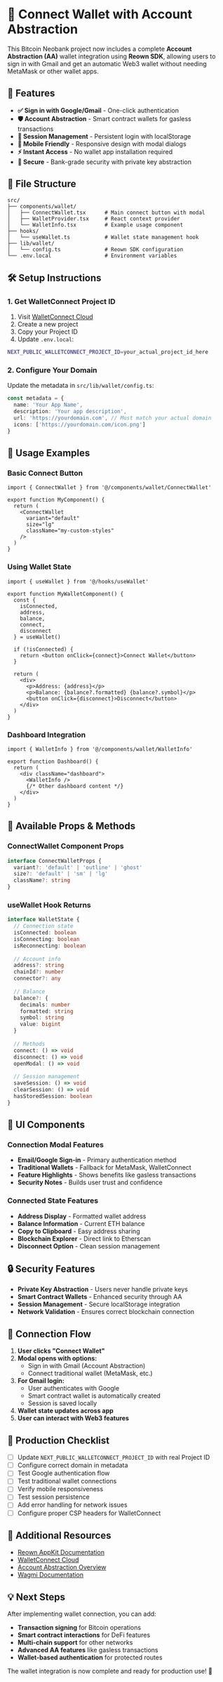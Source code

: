 # 🔗 Connect Wallet with Account Abstraction

This Bitcoin Neobank project now includes a complete **Account Abstraction (AA)** wallet integration using **Reown SDK**, allowing users to sign in with Gmail and get an automatic Web3 wallet without needing MetaMask or other wallet apps.

## 🚀 Features

- **✅ Sign in with Google/Gmail** - One-click authentication
- **🛡️ Account Abstraction** - Smart contract wallets for gasless transactions  
- **🔄 Session Management** - Persistent login with localStorage
- **📱 Mobile Friendly** - Responsive design with modal dialogs
- **⚡ Instant Access** - No wallet app installation required
- **🔐 Secure** - Bank-grade security with private key abstraction

## 📁 File Structure

```
src/
├── components/wallet/
│   ├── ConnectWallet.tsx      # Main connect button with modal
│   ├── WalletProvider.tsx     # React context provider
│   └── WalletInfo.tsx         # Example usage component
├── hooks/
│   └── useWallet.ts           # Wallet state management hook
├── lib/wallet/
│   └── config.ts              # Reown SDK configuration
└── .env.local                 # Environment variables
```

## 🛠️ Setup Instructions

### 1. Get WalletConnect Project ID

1. Visit [WalletConnect Cloud](https://cloud.walletconnect.com)
2. Create a new project
3. Copy your Project ID
4. Update `.env.local`:

```bash
NEXT_PUBLIC_WALLETCONNECT_PROJECT_ID=your_actual_project_id_here
```

### 2. Configure Your Domain

Update the metadata in `src/lib/wallet/config.ts`:

```typescript
const metadata = {
  name: 'Your App Name',
  description: 'Your app description',
  url: 'https://yourdomain.com', // Must match your actual domain
  icons: ['https://yourdomain.com/icon.png']
}
```

## 🎯 Usage Examples

### Basic Connect Button

```tsx
import { ConnectWallet } from '@/components/wallet/ConnectWallet'

export function MyComponent() {
  return (
    <ConnectWallet 
      variant="default"
      size="lg"
      className="my-custom-styles"
    />
  )
}
```

### Using Wallet State

```tsx
import { useWallet } from '@/hooks/useWallet'

export function MyWalletComponent() {
  const { 
    isConnected, 
    address, 
    balance, 
    connect, 
    disconnect 
  } = useWallet()

  if (!isConnected) {
    return <button onClick={connect}>Connect Wallet</button>
  }

  return (
    <div>
      <p>Address: {address}</p>
      <p>Balance: {balance?.formatted} {balance?.symbol}</p>
      <button onClick={disconnect}>Disconnect</button>
    </div>
  )
}
```

### Dashboard Integration

```tsx
import { WalletInfo } from '@/components/wallet/WalletInfo'

export function Dashboard() {
  return (
    <div className="dashboard">
      <WalletInfo />
      {/* Other dashboard content */}
    </div>
  )
}
```

## 🔧 Available Props & Methods

### ConnectWallet Component Props

```typescript
interface ConnectWalletProps {
  variant?: 'default' | 'outline' | 'ghost'
  size?: 'default' | 'sm' | 'lg'
  className?: string
}
```

### useWallet Hook Returns

```typescript
interface WalletState {
  // Connection state
  isConnected: boolean
  isConnecting: boolean
  isReconnecting: boolean
  
  // Account info
  address?: string
  chainId?: number
  connector?: any
  
  // Balance
  balance?: {
    decimals: number
    formatted: string
    symbol: string
    value: bigint
  }
  
  // Methods
  connect: () => void
  disconnect: () => void
  openModal: () => void
  
  // Session management
  saveSession: () => void
  clearSession: () => void
  hasStoredSession: boolean
}
```

## 🎨 UI Components

### Connection Modal Features

- **Email/Google Sign-in** - Primary authentication method
- **Traditional Wallets** - Fallback for MetaMask, WalletConnect
- **Feature Highlights** - Shows benefits like gasless transactions
- **Security Notes** - Builds user trust and confidence

### Connected State Features

- **Address Display** - Formatted wallet address
- **Balance Information** - Current ETH balance
- **Copy to Clipboard** - Easy address sharing
- **Blockchain Explorer** - Direct link to Etherscan
- **Disconnect Option** - Clean session management

## 🔒 Security Features

- **Private Key Abstraction** - Users never handle private keys
- **Smart Contract Wallets** - Enhanced security through AA
- **Session Management** - Secure localStorage integration
- **Network Validation** - Ensures correct blockchain connection

## 🚦 Connection Flow

1. **User clicks "Connect Wallet"**
2. **Modal opens with options:**
   - Sign in with Gmail (Account Abstraction)
   - Connect traditional wallet (MetaMask, etc.)
3. **For Gmail login:**
   - User authenticates with Google
   - Smart contract wallet is automatically created
   - Session is saved locally
4. **Wallet state updates across app**
5. **User can interact with Web3 features**

## 🎯 Production Checklist

- [ ] Update `NEXT_PUBLIC_WALLETCONNECT_PROJECT_ID` with real Project ID
- [ ] Configure correct domain in metadata
- [ ] Test Google authentication flow
- [ ] Test traditional wallet connections
- [ ] Verify mobile responsiveness
- [ ] Test session persistence
- [ ] Add error handling for network issues
- [ ] Configure proper CSP headers for WalletConnect

## 🔗 Additional Resources

- [Reown AppKit Documentation](https://docs.reown.com/appkit)
- [WalletConnect Cloud](https://cloud.walletconnect.com)
- [Account Abstraction Overview](https://ethereum.org/en/roadmap/account-abstraction/)
- [Wagmi Documentation](https://wagmi.sh)

## 💡 Next Steps

After implementing wallet connection, you can add:

- **Transaction signing** for Bitcoin operations
- **Smart contract interactions** for DeFi features
- **Multi-chain support** for other networks
- **Advanced AA features** like gasless transactions
- **Wallet-based authentication** for protected routes

The wallet integration is now complete and ready for production use! 🎉